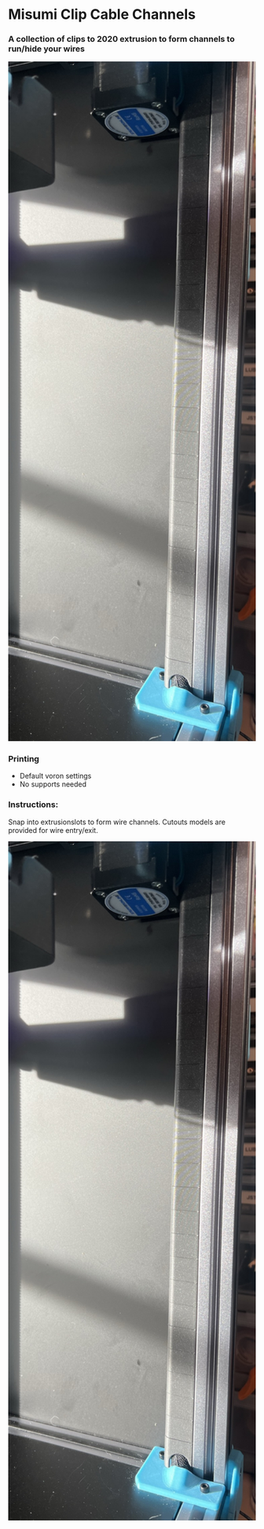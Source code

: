 # Misumi Clip Cable Channels
 ### A collection of clips to 2020 extrusion to form channels to run/hide your wires 

<img src="./Images/channel-installed.jpg" width=600>

### Printing
  * Default voron settings
  * No supports needed

### Instructions:
 
Snap into extrusionslots to form wire channels. Cutouts models are provided for wire entry/exit. 

<img src="./Images/channel-installed.jpg" width=600>
